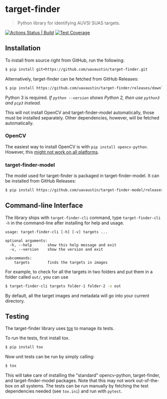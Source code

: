 # target-finder

> Python library for identifying AUVSI SUAS targets.

[![Actions Status | Build](https://github.com/uavaustin/target-finder/workflows/build/badge.svg)](https://github.com/uavaustin/target-finder/actions)
[![Test Coverage](https://coveralls.io/repos/github/uavaustin/target-finder/badge.svg?branch=master)](https://coveralls.io/github/uavaustin/target-finder?branch=master)

## Installation

To install from source right from GitHub, run the following:

```sh
$ pip install git+https://github.com/uavaustin/target-finder.git
```

Alternatively, target-finder can be fetched from GitHub Releases:

```sh
$ pip install https://github.com/uavaustin/target-finder/releases/download/v0.3.1/target-finder-0.3.1.tar.gz
```

Python 3 is required. *If `python --version` shows Python 2, then use `python3`
and `pip3` instead.*

This will not install OpenCV and target-finder-model automatically,
those must be installed separately. Other dependencies, however,
will be fetched automatically.

### OpenCV

The easiest way to install OpenCV is with `pip install opencv-python`. However,
this [might not work on all platforms](
    https://github.com/skvark/opencv-python/issues/13).

### target-finder-model

The model used for target-finder is packaged in target-finder-model. It can be
installed from GitHub Releases:

```sh
$ pip install https://github.com/uavaustin/target-finder-model/releases/download/v0.2.0/target-finder-model-0.2.0.tar.gz
```

## Command-line Interface

The library ships with `target-finder-cli` command, type `target-finder-cli -h`
in the command-line after installing for help and usage.

```text
usage: target-finder-cli [-h] [-v] targets ...

optional arguments:
  -h, --help       show this help message and exit
  -v, --version    show the version and exit

subcommands:
    targets        finds the targets in images
```

For example, to check for all the targets in two folders and put them in a
folder called `out/`, you can use

```sh
$ target-finder-cli targets folder-1 folder-2 -o out
```

By default, all the target images and metadata will go into your current
directory.

## Testing

The target-finder library uses [tox](https://github.com/tox-dev/tox) to manage
its tests.

To run the tests, first install tox.

```sh
$ pip install tox
```

Now unit tests can be run by simply calling:

```sh
$ tox
```

This will take care of installing the "standard" opencv-python, target-finder,
and target-finder-model packages. Note that this may not work out-of-the-box
on all systems. The tests can be run manually by fetching the test dependencies
needed (see `tox.ini`) and run with `pytest`.
